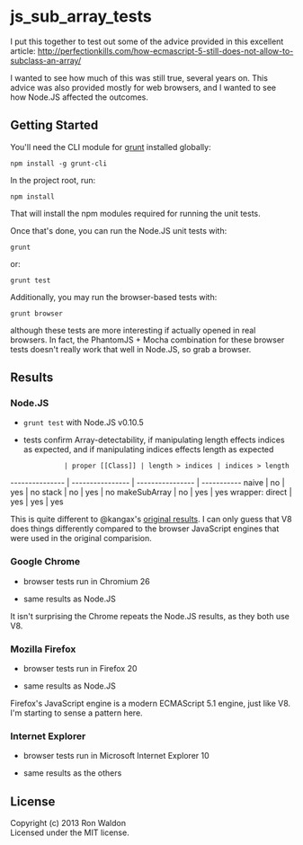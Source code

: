 # js_sub_array_tests

I put this together to test out some of the advice provided in this excellent
article:
http://perfectionkills.com/how-ecmascript-5-still-does-not-allow-to-subclass-an-array/

I wanted to see how much of this was still true, several years on. This advice
was also provided mostly for web browsers, and I wanted to see how Node.JS
affected the outcomes.

## Getting Started

You'll need the CLI module for [grunt](http://gruntjs.com) installed globally:

    npm install -g grunt-cli

In the project root, run:

    npm install

That will install the npm modules required for running the unit tests.

Once that's done, you can run the Node.JS unit tests with:

    grunt

or:

    grunt test

Additionally, you may run the browser-based tests with:

    grunt browser

although these tests are more interesting if actually opened in real browsers.
In fact, the PhantomJS + Mocha combination for these browser tests doesn't
really work that well in Node.JS, so grab a browser.

## Results

### Node.JS

- `grunt test` with Node.JS v0.10.5

- tests confirm Array-detectability, if manipulating length effects indices as
expected, and if manipulating indices effects length as expected

                | proper [[Class]] | length > indices | indices > length
--------------- | ---------------- | ---------------- | -----------
naive           | no               | yes              | no
stack           | no               | yes              | no
makeSubArray    | no               | yes              | yes
wrapper: direct | yes              | yes              | yes

This is quite different to @kangax's [original results](http://perfectionkills.com/how-ecmascript-5-still-does-not-allow-to-subclass-an-array/#summary).
I can only guess that V8 does things differently compared to the browser JavaScript engines that were used in the original comparision.

### Google Chrome

- browser tests run in Chromium 26

- same results as Node.JS

It isn't surprising the Chrome repeats the Node.JS results, as they both use V8.

### Mozilla Firefox

- browser tests run in Firefox 20

- same results as Node.JS

Firefox's JavaScript engine is a modern ECMAScript 5.1 engine, just like V8.
I'm starting to sense a pattern here.

### Internet Explorer

- browser tests run in Microsoft Internet Explorer 10

- same results as the others

## License
Copyright (c) 2013 Ron Waldon  
Licensed under the MIT license.
